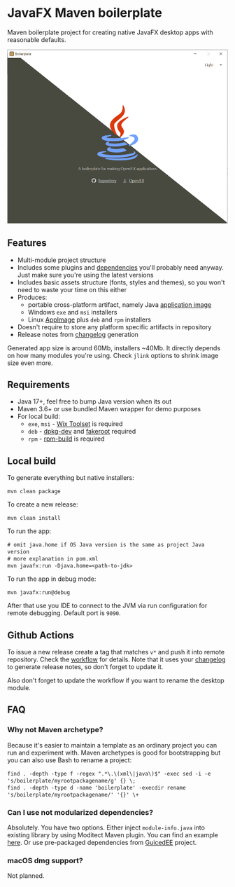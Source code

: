 # JavaFX Maven boilerplate

Maven boilerplate project for creating native JavaFX desktop apps with reasonable defaults.

![alt](screenshot.png?raw=true)

## Features

- Multi-module project structure
- Includes some plugins and [dependencies](https://github.com/mkpaz/javafx-maven-template/blob/master/pom.xml#L57) you'll probably need anyway. Just make sure you're using the latest versions
- Includes basic assets structure (fonts, styles and themes), so you won't need to waste your time on this either
- Produces:
  - portable cross-platform artifact, namely Java [application image](https://docs.oracle.com/en/java/javase/17/jpackage/packaging-overview.html#GUID-DAE6A497-6E6F-4895-90CA-3C71AF052271)
  - Windows `exe` and `msi` installers
  - Linux [AppImage](https://appimage.org/) plus `deb` and `rpm` installers
- Doesn't require to store any platform specific artifacts in repository
- Release notes from [changelog](CHANGELOG.md) generation

Generated app size is around 60Mb, installers ~40Mb. It directly depends on how many modules you're using. Check `jlink` options to shrink image size even more.

## Requirements

- Java 17+, feel free to bump Java version when its out
- Maven 3.6+ or use bundled Maven wrapper for demo purposes
- For local build:
  - `exe`, `msi` - [Wix Toolset](https://wixtoolset.org/) is required
  - `deb` - [dpkg-dev](https://pkgs.org/download/dpkg-dev) and [fakeroot](https://pkgs.org/search/?q=fakeroot) required
  - `rpm` - [rpm-build](https://pkgs.org/download/rpm-build) is required

## Local build

To generate everything but native installers:

```shell
mvn clean package
```

To create a new release:

```shell
mvn clean install
```

To run the app:

```shell
# omit java.home if OS Java version is the same as project Java version
# more explanation in pom.xml
mvn javafx:run -Djava.home=<path-to-jdk>
```

To run the app in debug mode:

```shell
mvn javafx:run@debug
```

After that use you IDE to connect to the JVM via run configuration for remote debugging. Default port is `9090`.

## Github Actions

To issue a new release create a tag that matches `v*` and push it into remote repository. Check the [workflow](.github/workflows/tagged-release.yml) for details. Note that it uses your [changelog](CHANGELOG.md) to generate release notes, so don't forget to update it.

Also don't forget to update the workflow if you want to rename the desktop module.

## FAQ

### Why not Maven archetype?

Because it's easier to maintain a template as an ordinary project you can run and experiment with. Maven archetypes is good for bootstrapping but you can also use Bash to rename a project:

```shell
find . -depth -type f -regex ".*\.\(xml\|java\)$" -exec sed -i -e 's/boilerplate/myrootpackagename/g' {} \;
find . -depth -type d -name 'boilerplate' -execdir rename 's/boilerplate/myrootpackagename/' '{}' \+
```

### Can I use not modularized dependencies?

Absolutely. You have two options. Either inject `module-info.java` into existing library by using Moditect Maven plugin. You can find an example [here](desktop/pom.xml). Or use pre-packaged dependencies from [GuicedEE](https://guicedee.com/) project.

### macOS dmg support?

Not planned.

